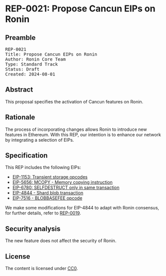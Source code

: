 # REP-0021: Propose Cancun EIPs on Ronin

## Preamble
<pre>
REP-0021
Title: Propose Cancun EIPs on Ronin
Author: Ronin Core Team
Type: Standard Track
Status: Draft
Created: 2024-08-01
</pre>

## Abstract

This proposal specifies the activation of Cancun features on Ronin. 

## Rationale

The process of incorporating changes allows Ronin to introduce new features in Ethereum. With this REP, our intention is to enhance our network by integrating a selection of EIPs.

## Specification

This REP includes the following EIPs:

- [EIP-1153: Transient storage opcodes](https://eips.ethereum.org/EIPS/eip-1153)
- [EIP-5656: MCOPY - Memory copying instruction](https://eips.ethereum.org/EIPS/eip-5656)
- [EIP-6780: SELFDESTRUCT only in same transaction](https://eips.ethereum.org/EIPS/eip-6780) 
- [EIP-4844 - Shard blob transaction](https://eips.ethereum.org/EIPS/eip-4844) 
- [EIP-7516 - BLOBBASEFEE opcode](https://eips.ethereum.org/EIPS/eip-7516) 

We make some modifications for EIP-4844 to adapt with Ronin consensus, for further details, refer to [REP-0019](../REP-0019/REP-0019.md).

## Security analysis

The new feature does not affect the security of Ronin.

## License

The content is licensed under [CC0](https://creativecommons.org/publicdomain/zero/1.0/).
